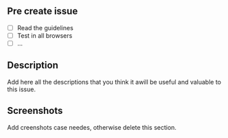 ## Pre create issue

- [ ] Read the guidelines
- [ ] Test in all browsers
- [ ] ...

## Description

Add here all the descriptions that you think it awill be useful and valuable to this issue.

## Screenshots

Add creenshots case needes, otherwise delete this section.